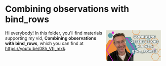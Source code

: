 # Combining observations with bind_rows
[<img src="bind_rows thumb.png" align="right" height="100" />](<https://youtu.be/08h_Vfj_mxk>)

Hi everybody! In this folder, you'll find materials supporting my vid, **Combining observations with bind_rows**, which you can find at <https://youtu.be/08h_Vfj_mxk>. 

